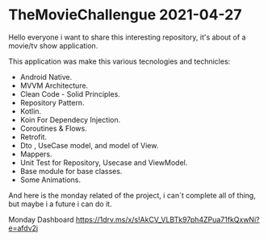 # TheMovieChallengue 2021-04-27

Hello everyone i want to share this interesting repository, it's about of a movie/tv show application.

This application was make this various tecnologies and technicles:

* Android Native.
* MVVM Architecture.
* Clean Code - Solid Principles.
* Repository Pattern.
* Kotlin.
* Koin For Dependecy Injection.
* Coroutines & Flows.
* Retrofit.
* Dto , UseCase model, and model of View.
* Mappers.
* Unit Test for Repository, Usecase and ViewModel.
* Base module for base classes.
* Some Animations.

And here is the monday related of the project, i can´t complete all of thing, but maybe i a future i can do it.

Monday Dashboard
https://1drv.ms/x/s!AkCV_VLBTk97ph4ZPua71fkQxwNi?e=afdv2j
